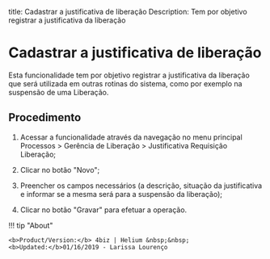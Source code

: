 title:  Cadastrar a justificativa de liberação 
Description: Tem por objetivo registrar a justificativa da liberação
# Cadastrar a justificativa de liberação

Esta funcionalidade tem por objetivo registrar a justificativa da liberação que será utilizada em outras rotinas do sistema, como por exemplo na suspensão de uma Liberação.

Procedimento
----------------

1.  Acessar a funcionalidade através da navegação no menu principal Processos \>
    Gerência de Liberação \> Justificativa Requisição Liberação;

2.  Clicar no botão "Novo";

3.  Preencher os campos necessários (a descrição, situação da justificativa e
    informar se a mesma será para a suspensão da liberação);

4.  Clicar no botão "Gravar" para efetuar a operação.

<!-- <i class='fa fa-youtube-play  fa-2x' style='color:#97ce17;vertical-align: middle;'> </i> [Video Library](https://www.youtube.com/playlist?list=PLB5qK2uzf2RPc9F3kW8T8Mw2rtMylBEWC)'
-->
!!! tip "About"

    <b>Product/Version:</b> 4biz | Helium &nbsp;&nbsp;
    <b>Updated:</b>01/16/2019 - Larissa Lourenço

